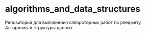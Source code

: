 # algorithms_and_data_structures
Репозиторий для выполнения лабороторных работ по рпедмету Алгоритмы и структуры данных.

